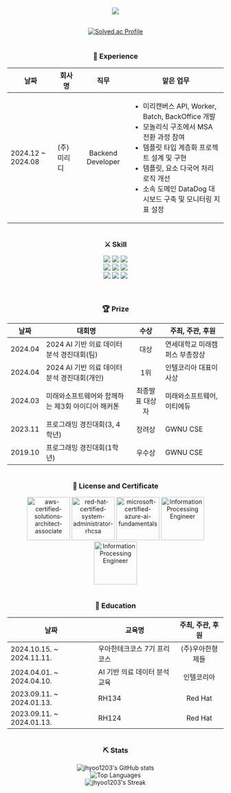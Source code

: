 <br>

<div align="center">
  
<!-- header -->

<div align=center ><img src="https://readme-typing-svg.herokuapp.com?font=Oleo+Script&color=1EBBD7&size=35&center=true&vCenter=true&width=404&height=53&lines=%E3%80%80%E3%80%80jhyoo's+Github+%E3%80%80%E3%80%80"><br><br>

[![Solved.ac Profile](http://mazassumnida.wtf/api/v2/generate_badge?boj=wogusdbkim)](https://solved.ac/wogusdbkim/)

  #

  <h3> 🏢 Experience </h3>
  
| 날짜 | 회사명 | 직무 | 맡은 업무 |
| - | - | :-: | - |
| 2024.12 ~ 2024.08 | (주)미리디 | Backend Developer | <ul><li>미리캔버스 API, Worker, Batch, BackOffice 개발</li><li>모놀리식 구조에서 MSA 전환 과정 참여</li><li>템플릿 타입 계층화 프로젝트 설계 및 구현</li><li>템플릿, 요소 다국어 처리 로직 개선</li><li>소속 도메인 DataDog 대시보드 구축 및 모니터링 지표 설정</li></ul> |

  #
  
  <h3> ⚔ Skill </h3>
    <img src="https://img.shields.io/badge/Java-007396?style=flat-square&logo=java&logoColor=white"/>
    <img src="https://img.shields.io/badge/Spring-6DB33F?style=flat-square&logo=Spring&logoColor=white"/>
    <img src="https://img.shields.io/badge/Spring Security-6DB33F?style=flat-square&logo=springsecurity&logoColor=white"/><br>
    <img src="https://img.shields.io/badge/MySQL-4479A1?style=flat-square&logo=mysql&logoColor=white"/>
    <img src="https://img.shields.io/badge/PostgreSQL-4169E1?style=flat-square&logo=postgresql&logoColor=white"/>
    <img src="https://img.shields.io/badge/Redis-FF4438?style=flat-square&logo=redis&logoColor=white"/><br>
    <img src="https://img.shields.io/badge/RHEL9-EE0000?style=flat-square&logo=redhat&logoColor=white"/>
    <img src="https://img.shields.io/badge/Docker-2496ED?style=flat-square&logo=docker&logoColor=white"/>
    <img src="https://img.shields.io/badge/Amazon AWS-232F3E?style=flat-square&logo=amazonaws&logoColor=white"/><br>
  <br>

  #
  
  <H3> 🏆 Prize </H3>
  
  | 날짜 | 대회명 | 수상 | 주최, 주관, 후원 |
  | - | - | :-: | - |
  |  2024.04 | 2024 AI 기반 의료 데이터 분석 경진대회(팀) | 대상 | 연세대학교 미래캠퍼스 부총장상 |
  |  2024.04 | 2024 AI 기반 의료 데이터 분석 경진대회(개인) | 1위 | 인텔코리아 대표이사상 |
  |  2024.03 | 미래와소프트웨어와 함께하는 제3회 아이디어 해커톤 | 최종발표 대상자 | 미래와소프트웨어, 이티에듀 |
  |  2023.11 | 프로그래밍 경진대회(3, 4학년) | 장려상 | GWNU CSE |
  |  2019.10 | 프로그래밍 경진대회(1학년) | 우수상 | GWNU CSE |

  #
  
  <h3> 🪪 License and Certificate </h3>
    <a href="https://www.credly.com/badges/c30514e3-3426-4968-879d-79857399fb35/public_url"><img src="https://github.com/jhyoo1203/jhyoo1203/assets/68884608/a82cf0b1-df7b-444a-8966-8d925e499770" alt="aws-certified-solutions-architect-associate" width="100" height="100"/></a>
    <a href="https://www.credly.com/badges/91eb5305-63ff-4f8b-8a69-02160f9a02c8/public_url"><img src="https://github.com/jhyoo1203/jhyoo1203/assets/68884608/9a6e3b2c-add5-41a3-adbf-f7e1e6b1806d" alt="red-hat-certified-system-administrator-rhcsa" width="100" height="100"/></a>
    <a href="https://www.credly.com/badges/b35910cd-1ba3-4dc4-9ef2-b00ca2225c5b/public_url"><img src="https://github.com/jhyoo1203/jhyoo1203/assets/68884608/63ea7e98-da4b-4288-abf4-c2e73b701631" alt="microsoft-certified-azure-ai-fundamentals" width="100" height="100"/></a>
    <a href="https://github.com/jhyoo1203/jhyoo1203/assets/68884608/6a5d959c-3cad-4db7-99d1-1c3a8dfb4a7b"><img src="https://github.com/jhyoo1203/jhyoo1203/assets/68884608/d157f7a5-3b0f-4f53-bb36-75f8e4d4b8f8" alt="Information Processing Engineer" width="100" height="100"/></a>
    <a href="https://www.credly.com/badges/c04670ad-1a5d-41da-bba7-d50fbf30555d/public_url"><img src="https://github.com/user-attachments/assets/c636d6e6-8ada-4eaa-b7b7-245e0817071f" alt="Information Processing Engineer" width="100" height="100"/></a>
  
  #

  <H3> 📒 Education </H3>
  
  | 날짜 | 교육명 | 주최, 주관, 후원 |
  | - | - | :-: |
  |  2024.10.15. ~ 2024.11.11. | 우아한테크코스 7기 프리코스 | (주)우아한형제들 |
  |  2024.04.01. ~ 2024.04.10. | AI 기반 의료 데이터 분석 교육 | 인텔코리아 |
  |  2023.09.11. ~ 2024.01.13. | RH134 | Red Hat |
  |  2023.09.11. ~ 2024.01.13. | RH124 | Red Hat |
  
  #
</div>

<div align="center">
  <h3> ⛏ Stats </h3>
  <img src="https://github-readme-stats.vercel.app/api?username=jhyoo1203&show_icons=true&theme=buefy" alt="jhyoo1203's GitHub stats"/><br>
  <img src="https://github-readme-stats.vercel.app/api/top-langs/?username=jhyoo1203&exclude_repo=dkssud8150.github.io&layout=compact&theme=buefy" alt="Top Languages"/><br>
  <img src="https://github-readme-streak-stats.herokuapp.com/?user=jhyoo1203&theme=buefy&hide_border=true" alt="jhyoo1203's Streak"/>
</div>

